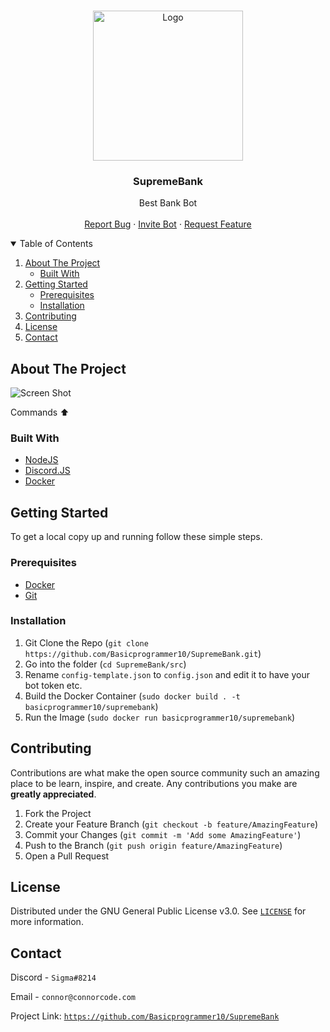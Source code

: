 <br />
<p align="center">
  <a href="https://github.com/Basicprogrammer10/NoseBot">
    <img src="https://github.com/Basicprogrammer10/SupremeBank/blob/master/Logo.png" alt="Logo" width="240" height="240">
  </a>

  <h3 align="center">SupremeBank</h3>

<p align="center">
      Best Bank Bot
    <br />
    <br />
    <a href="https://github.com/Basicprogrammer10/SupremeBank/issues">Report Bug</a>
    ·
    <a href="https://discord.com/oauth2/authorize?client_id=844676024754503740&scope=bot">Invite Bot</a>
    ·
    <a href="https://github.com/Basicprogrammer10/SupremeBank/issues">Request Feature</a>
</p>


<!-- TABLE OF CONTENTS -->
<details open="open">
  <summary>Table of Contents</summary>
  <ol>
    <li>
      <a href="#about-the-project">About The Project</a>
      <ul>
        <li><a href="#built-with">Built With</a></li>
      </ul>
    </li>
    <li>
      <a href="#getting-started">Getting Started</a>
      <ul>
        <li><a href="#prerequisites">Prerequisites</a></li>
        <li><a href="#installation">Installation</a></li>
      </ul>
    </li>
    <li><a href="#contributing">Contributing</a></li>
    <li><a href="#license">License</a></li>
    <li><a href="#contact">Contact</a></li>
  </ol>
</details>



<!-- ABOUT THE PROJECT -->
## About The Project

![Screen Shot](https://i.imgur.com/Hz3ynlw.png)

Commands ⬆

### Built With

* [NodeJS](https://nodejs.org/)
* [Discord.JS](https://discord.js.org/#/)
* [Docker](https://www.docker.com/)


<!-- GETTING STARTED -->
## Getting Started

To get a local copy up and running follow these simple steps.

### Prerequisites

* [Docker](https://www.docker.com/)
* [Git](https://git-scm.com/)

### Installation

1. Git Clone the Repo (`git clone https://github.com/Basicprogrammer10/SupremeBank.git`)
2. Go into the folder (`cd SupremeBank/src`)
3. Rename `config-template.json` to `config.json` and edit it to have your bot token etc.
4. Build the Docker Container (`sudo docker build . -t basicprogrammer10/supremebank`)
5. Run the Image (`sudo docker run basicprogrammer10/supremebank`)

<!-- CONTRIBUTING -->
## Contributing

Contributions are what make the open source community such an amazing place to be learn, inspire, and create. Any contributions you make are **greatly appreciated**.

1. Fork the Project
2. Create your Feature Branch (`git checkout -b feature/AmazingFeature`)
3. Commit your Changes (`git commit -m 'Add some AmazingFeature'`)
4. Push to the Branch (`git push origin feature/AmazingFeature`)
5. Open a Pull Request

<!-- LICENSE -->
## License

Distributed under the GNU General Public License v3.0. See [`LICENSE`](https://github.com/Basicprogrammer10/SupremeBank/blob/master/LICENSE) for more information.

<!-- CONTACT -->
## Contact

Discord - `Sigma#8214`

Email - `connor@connorcode.com`

Project Link: [`https://github.com/Basicprogrammer10/SupremeBank`](https://github.com/Basicprogrammer10/SupremeBank)

